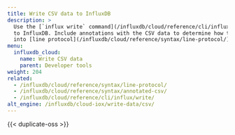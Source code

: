 ```yaml
---
title: Write CSV data to InfluxDB
description: >
  Use the [`influx write` command](/influxdb/cloud/reference/cli/influx/write/) to write CSV data
  to InfluxDB. Include annotations with the CSV data to determine how the data translates
  into [line protocol](/influxdb/cloud/reference/syntax/line-protocol/).
menu:
  influxdb_cloud:
    name: Write CSV data
    parent: Developer tools
weight: 204
related:
  - /influxdb/cloud/reference/syntax/line-protocol/
  - /influxdb/cloud/reference/syntax/annotated-csv/
  - /influxdb/cloud/reference/cli/influx/write/
alt_engine: /influxdb/cloud-iox/write-data/csv/
---
```


{{< duplicate-oss >}}
